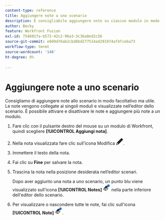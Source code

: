 ```yaml
---
content-type: reference
title: Aggiungere note a uno scenario
description: È consigliabile aggiungere note su ciascun modulo in modo facoltativo ma utile.
author: Becky
feature: Workfront Fusion
exl-id: 754601fa-b572-42c2-96a3-3c36a8ed2c56
source-git-commit: e0d9d76ab2cbd8bd277514a4291974af4fceba73
workflow-type: tm+mt
source-wordcount: '148'
ht-degree: 0%

---
```


# Aggiungere note a uno scenario

Consigliamo di aggiungere note allo scenario in modo facoltativo ma utile. Le note vengono collegate ai singoli moduli e visualizzate nell’editor dello scenario. È possibile attivare e disattivare le note e aggiungere più note a un modulo.

1. Fare clic con il pulsante destro del mouse su un modulo di Workfront, quindi scegliere **[!UICONTROL Aggiungi nota]**.
1. Nella nota visualizzata fare clic sull&#39;icona Modifica ![icona Modifica](assets/edit-note.png).
1. Immettere il testo della nota.
1. Fai clic su **Fine** per salvare la nota.
1. Trascina la nota nella posizione desiderata nell’editor scenari.

   Dopo aver aggiunto una nota a uno scenario, un punto blu viene visualizzato sull&#39;icona **[!UICONTROL Notes]** ![Notes icon con punto](assets/notes-icon-w-dot.png) nella parte inferiore dell&#39;editor dello scenario.

1. Per visualizzare o nascondere tutte le note, fai clic sull&#39;icona **[!UICONTROL Note]** ![Note con punto](assets/notes-icon-w-dot.png).
